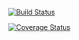 [![Build Status](https://travis-ci.org/j6626/cs207test.svg?branch=master)](https://travis-ci.org/j6626/cs207test.svg?branch=master)

[![Coverage Status](https://coveralls.io/repos/github/j6626/cs207test/badge.svg?branch=master)](https://coveralls.io/github/j6626/cs207test?branch=master)
